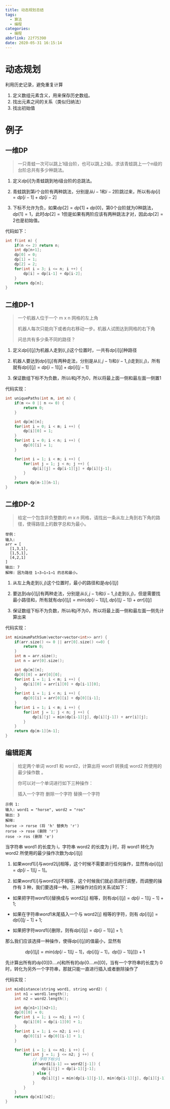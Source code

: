 ```yaml
---
title: 动态规划总结
tags:
  - 算法
  - 编程
categories:
  - 编程
abbrlink: 22f75390
date: 2020-05-31 16:15:14
---
```


 # 动态规划

利用历史记录，避免重复计算

1. 定义数组元素含义，用来保存历史数组。
2. 找出元素之间的关系（类似归纳法）
3. 找出初始值

# 例子

## 一维DP

> 一只青蛙一次可以跳上1级台阶，也可以跳上2级。求该青蛙跳上一个n级的台阶总共有多少种跳法。

1. 定义$dp[i]$为青蛙跳到地$i$级台阶的总跳法。

2. 青蛙跳到第$i$个台阶有两种跳法，分别是从$i-1$和$i - 2$阶跳过来，所以有$dp[i]=dp[i-1]+dp[i-2]$

3. 下标不允许为负，如果$dp[2]=dp[1]+dp[0]$，第0个台阶就为0种跳法，$dp[1]=1$，此时$dp[2]=1$但是如果有两阶应该有两种跳法才对，因此$dp[2]=2$也是初始值。

代码如下：

```c++
int f(int n) {
	if(n <= 2) return n;
	int dp[n+1];
	dp[0] = 0;
	dp[1] = 1;
	dp[2] = 2;
	for(int i = 3; i <= n; i ++) {
		dp[i] = dp[i-1] + dp[i-2];
	}
	return dp[n];
}
```

## 二维DP-1

> 一个机器人位于一个 m x n 网格的左上角 
>
> 机器人每次只能向下或者向右移动一步。机器人试图达到网格的右下角
>
> 问总共有多少条不同的路径？

1. 定义$dp[i][j]$为机器人走到$(i,j)$这个位置时，一共有$dp[i][j]$种路径

2. 机器人要达到$dp[i][j]$有两种走法，分别是从$(i, j-1)$和$(i-1,j)$走到$(i,j)$，所有就有$dp[i][j]=dp[i-1][j] + dp[i][j-1]$

3. 保证数组下标不为负数，所以$i$和$j$不为0，所以将最上面一侧和最左面一侧置1

代码实现：

```c++
int uniquePaths(int m, int n) {
	if(m <= 0 || n <= 0) {
		return 0;
	}

	int dp[m][n];
	for(int i = 0; i < m; i ++) {
		dp[i][0] = 1;
	}
	for(int i = 0; i < n; i ++) {
		dp[0][i] = 1;
	}

	for(int i = 1; i < m; i ++) {
		for(int j = 1; j < n; j ++) {
			dp[i][j] = dp[i-1][j] + dp[i][j-1];
		}
	}
	return dp[m-1][n-1];
}
```



## 二维DP-2

>给定一个包含非负整数的 *m* x *n* 网格，请找出一条从左上角到右下角的路径，使得路径上的数字总和为最小。

```
举例：
输入:
arr = [
  [1,3,1],
  [1,5,1],
  [4,2,1]
]
输出: 7
解释: 因为路径 1→3→1→1→1 的总和最小。
```

1. 从左上角走到$(i, j)$这个位置时，最小的路径和是$dp[i][j]$

2. 要达到$dp[i][j]$有两种走法，分别是从$(i, j-1)$和$(i-1,j)$走到$(i,j)$，但是需要找最小路径和，所有就有$dp[i][j]=min(dp[i-1][j] , dp[i][j-1]) + arr[i][j]$

3. 保证数组下标不为负数，所以$i$和$j$不为0，所以将最上面一侧和最左面一侧先计算出来

代码实现：

```c++
int minimumPathSum(vector<vector<int>> arr) {
	if(arr.size() <= 0 || arr[0].size() <=0) {
		return 0;
	}
	int m = arr.size();
	int n = arr[0].size();

	int dp[m][n];
	dp[0][0] = arr[0][0];
	for(int i = 1; i < m; i ++) {
		dp[i][0] = arr[i][0] + dp[i-1][0];
	}
	for(int i = 1; i < n; i ++) {
		dp[0][i] = arr[0][i] + dp[0][i-1];
	}
	for(int i = 1; i < m; i ++) {
		for(int j = 1; j < n; j ++) {
			dp[i][j] = min(dp[i-1][j], dp[i][j-1]) + arr[i][j];
		}
	}
	return dp[m-1][n-1];
}
```

## 编辑距离

> 给定两个单词 word1 和 word2，计算出将 word1 转换成 word2 所使用的最少操作数 。
>
> 你可以对一个单词进行如下三种操作：
>
> 插入一个字符
> 删除一个字符
> 替换一个字符

```
示例 1:
输入: word1 = "horse", word2 = "ros"
输出: 3
解释: 
horse -> rorse (将 'h' 替换为 'r')
rorse -> rose (删除 'r')
rose -> ros (删除 'e')
```

当字符串 word1 的长度为 i，字符串 word2 的长度为 j 时，将 word1 转化为 word2 所使用的最少操作次数为$dp[i][j]$

1. 如果$word1[i]$与$word2[j]$相等，这个时候不需要进行任何操作，显然有$dp[i] [j] = dp[i-1] [j-1]$。

2. 如果$word1[i]$与$word2[j]$不相等，这个时候我们就必须进行调整，而调整的操作有 3 种，我们要选择一种。三种操作对应的关系试如下：

- 如果把字符$word1[i]$替换成与 word2[j] 相等，则有$dp[i][j] = dp[i-1][j-1] + 1$;

- 如果在字符串$word1$末尾插入一个与 word2[j] 相等的字符，则有 $dp[i][j] = dp[i][j-1] + 1$;

- 如果把字符$word1[i]$删除，则有$dp[i][j] = dp[i-1][j] + 1$;

那么我们应该选择一种操作，使得$dp[i][j]$的值最小，显然有

$$dp[i][j] = min(dp[i-1][j-1]，dp[i][j-1]，dp[[i-1][j]]) + 1$$

先计算出所有的$dp[0][0….n]$和所有的$dp[0….m][0]$，当有一个字符串的长度为 0 时，转化为另外一个字符串，那就只能一直进行插入或者删除操作了

代码实现：

```c++
int minDistance(string word1, string word2) {
	int n1 = word1.length();
	int n2 = word2.length();

	int dp[n1+1][n2+1];
	dp[0][0] = 0;
	for(int i = 1; i <= n1; i ++) {
		dp[i][0] = dp[i-1][0] + 1;
	}
	for(int i = 1; i <= n2; i ++) {
		dp[0][i] = dp[0][i-1] + 1;
	}

	for(int i = 1; i <= n1; i ++) {
		for(int j = 1; j <= n2; j ++) {
			// 字符下标少1
			if(word1[i-1] == word2[j-1]) {
				dp[i][j] = dp[i-1][j-1];
			} else {
				dp[i][j] = min(dp[i-1][j-1], min(dp[i-1][j], dp[i][j-1])) + 1;
			}
		}
	}
	return dp[n1][n2];
}
```
